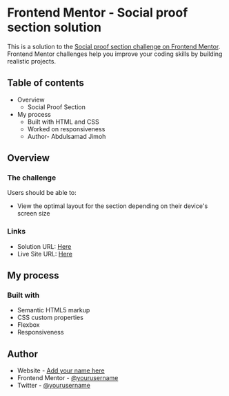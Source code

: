 # Frontend Mentor - Social proof section solution

This is a solution to the [Social proof section challenge on Frontend Mentor](https://www.frontendmentor.io/challenges/social-proof-section-6e0qTv_bA). Frontend Mentor challenges help you improve your coding skills by building realistic projects.

## Table of contents

-    Overview
     -    Social Proof Section
-    My process
     -    Built with HTML and CSS
     -    Worked on responsiveness
     -    Author- Abdulsamad Jimoh

## Overview

### The challenge

Users should be able to:

-    View the optimal layout for the section depending on their device's screen size

### Links

-    Solution URL: [Here](https://github.com/buk-ola01/Social-Proof-Section)
-    Live Site URL: [Here](https://buk-ola01.github.io/Social-Proof-Section/)

## My process

### Built with

-    Semantic HTML5 markup
-    CSS custom properties
-    Flexbox
-    Responsiveness

## Author

-    Website - [Add your name here](https://www.your-site.com)
-    Frontend Mentor - [@yourusername](https://www.frontendmentor.io/profile/yourusername)
-    Twitter - [@yourusername](https://www.twitter.com/JimohAbdulsam1)
